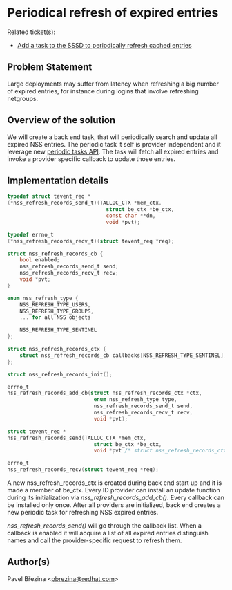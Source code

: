 # Periodical refresh of expired entries

Related ticket(s):

  - [Add a task to the SSSD to periodically refresh cached entries](https://pagure.io/SSSD/sssd/issue/1713)

## Problem Statement

Large deployments may suffer from latency when refreshing a big number of expired entries, for instance during logins that involve refreshing netgroups.

## Overview of the solution

We will create a back end task, that will periodically search and update all expired NSS entries. The periodic task it self is provider independent and it leverage new [periodic tasks API](https://docs.pagure.org/SSSD.sssd/design_pages/periodic_tasks.html). The task will fetch all expired entries and invoke a provider specific callback to update those entries.

## Implementation details

```c
typedef struct tevent_req *
(*nss_refresh_records_send_t)(TALLOC_CTX *mem_ctx,
                                struct be_ctx *be_ctx,
                                const char **dn,
                                void *pvt);

typedef errno_t
(*nss_refresh_records_recv_t)(struct tevent_req *req);

struct nss_refresh_records_cb {
    bool enabled;
    nss_refresh_records_send_t send;
    nss_refresh_records_recv_t recv;
    void *pvt;
}

enum nss_refresh_type {
    NSS_REFRESH_TYPE_USERS,
    NSS_REFRESH_TYPE_GROUPS,
    ... for all NSS objects

    NSS_REFRESH_TYPE_SENTINEL
};

struct nss_refresh_records_ctx {
    struct nss_refresh_records_cb callbacks[NSS_REFRESH_TYPE_SENTINEL];
};

struct nss_refresh_records_init();

errno_t
nss_refresh_records_add_cb(struct nss_refresh_records_ctx *ctx,
                            enum nss_refresh_type type,
                            nss_refresh_records_send_t send,
                            nss_refresh_records_recv_t recv,
                            void *pvt);

struct tevent_req *
nss_refresh_records_send(TALLOC_CTX *mem_ctx,
                            struct be_ctx *be_ctx,
                            void *pvt /* struct nss_refresh_records_ctx */

errno_t
nss_refresh_records_recv(struct tevent_req *req);
```

A new nss_refresh_records_ctx is created during back end start up and it is made a member of be_ctx. Every ID provider can install an update function during its initialization via *nss_refresh_records_add_cb()*. Every callback can be installed only once. After all providers are initialized, back end creates a new periodic task for refreshing NSS expired entries.

*nss_refresh_records_send()* will go through the callback list. When a callback is enabled it will acquire a list of all expired entries distinguish names and call the provider-specific request to refresh them.

## Author(s)

Pavel Březina \<pbrezina@redhat.com\>
